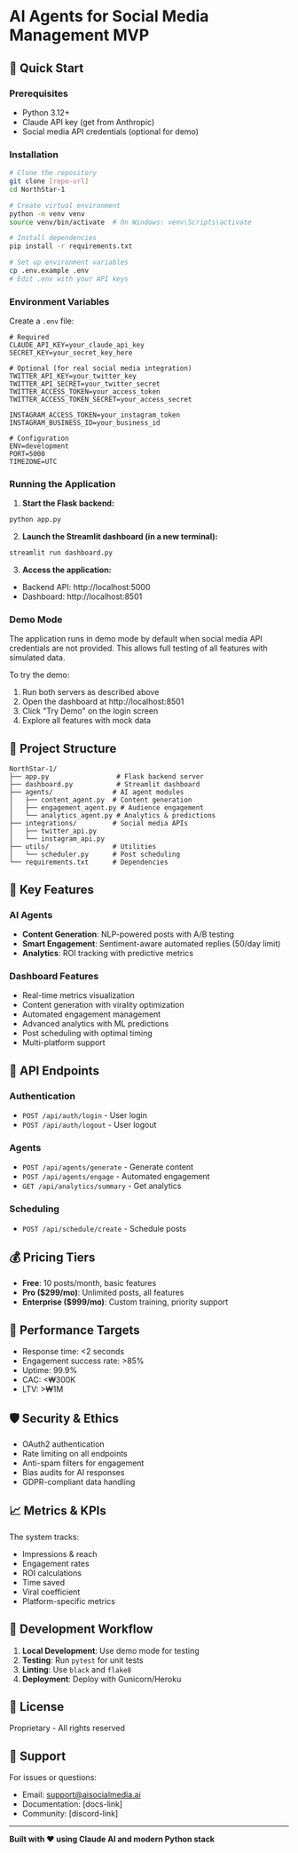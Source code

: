# AI Agents for Social Media Management MVP

## 🚀 Quick Start

### Prerequisites
- Python 3.12+
- Claude API key (get from Anthropic)
- Social media API credentials (optional for demo)

### Installation

```bash
# Clone the repository
git clone [repo-url]
cd NorthStar-1

# Create virtual environment
python -m venv venv
source venv/bin/activate  # On Windows: venv\Scripts\activate

# Install dependencies
pip install -r requirements.txt

# Set up environment variables
cp .env.example .env
# Edit .env with your API keys
```

### Environment Variables

Create a `.env` file:

```env
# Required
CLAUDE_API_KEY=your_claude_api_key
SECRET_KEY=your_secret_key_here

# Optional (for real social media integration)
TWITTER_API_KEY=your_twitter_key
TWITTER_API_SECRET=your_twitter_secret
TWITTER_ACCESS_TOKEN=your_access_token
TWITTER_ACCESS_TOKEN_SECRET=your_access_secret

INSTAGRAM_ACCESS_TOKEN=your_instagram_token
INSTAGRAM_BUSINESS_ID=your_business_id

# Configuration
ENV=development
PORT=5000
TIMEZONE=UTC
```

### Running the Application

1. **Start the Flask backend:**
```bash
python app.py
```

2. **Launch the Streamlit dashboard (in a new terminal):**
```bash
streamlit run dashboard.py
```

3. **Access the application:**
- Backend API: http://localhost:5000
- Dashboard: http://localhost:8501

### Demo Mode

The application runs in demo mode by default when social media API credentials are not provided. This allows full testing of all features with simulated data.

To try the demo:
1. Run both servers as described above
2. Open the dashboard at http://localhost:8501
3. Click "Try Demo" on the login screen
4. Explore all features with mock data

## 📁 Project Structure

```
NorthStar-1/
├── app.py                 # Flask backend server
├── dashboard.py           # Streamlit dashboard
├── agents/               # AI agent modules
│   ├── content_agent.py  # Content generation
│   ├── engagement_agent.py # Audience engagement
│   └── analytics_agent.py # Analytics & predictions
├── integrations/         # Social media APIs
│   ├── twitter_api.py
│   └── instagram_api.py
├── utils/                # Utilities
│   └── scheduler.py      # Post scheduling
└── requirements.txt      # Dependencies
```

## 🎯 Key Features

### AI Agents
- **Content Generation**: NLP-powered posts with A/B testing
- **Smart Engagement**: Sentiment-aware automated replies (50/day limit)
- **Analytics**: ROI tracking with predictive metrics

### Dashboard Features
- Real-time metrics visualization
- Content generation with virality optimization
- Automated engagement management
- Advanced analytics with ML predictions
- Post scheduling with optimal timing
- Multi-platform support

## 🔧 API Endpoints

### Authentication
- `POST /api/auth/login` - User login
- `POST /api/auth/logout` - User logout

### Agents
- `POST /api/agents/generate` - Generate content
- `POST /api/agents/engage` - Automated engagement
- `GET /api/analytics/summary` - Get analytics

### Scheduling
- `POST /api/schedule/create` - Schedule posts

## 💰 Pricing Tiers

- **Free**: 10 posts/month, basic features
- **Pro ($299/mo)**: Unlimited posts, all features
- **Enterprise ($999/mo)**: Custom training, priority support

## 🚦 Performance Targets

- Response time: <2 seconds
- Engagement success rate: >85%
- Uptime: 99.9%
- CAC: <₩300K
- LTV: >₩1M

## 🛡️ Security & Ethics

- OAuth2 authentication
- Rate limiting on all endpoints
- Anti-spam filters for engagement
- Bias audits for AI responses
- GDPR-compliant data handling

## 📈 Metrics & KPIs

The system tracks:
- Impressions & reach
- Engagement rates
- ROI calculations
- Time saved
- Viral coefficient
- Platform-specific metrics

## 🔄 Development Workflow

1. **Local Development**: Use demo mode for testing
2. **Testing**: Run `pytest` for unit tests
3. **Linting**: Use `black` and `flake8`
4. **Deployment**: Deploy with Gunicorn/Heroku

## 📝 License

Proprietary - All rights reserved

## 🤝 Support

For issues or questions:
- Email: support@aisocialmedia.ai
- Documentation: [docs-link]
- Community: [discord-link]

---

**Built with ❤️ using Claude AI and modern Python stack**